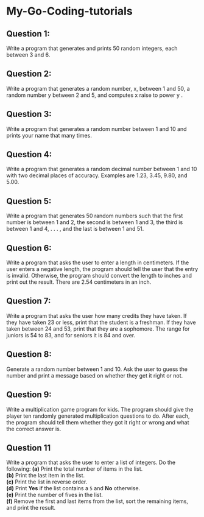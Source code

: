 # My-Go-Coding-tutorials
## Question 1: 
Write a program that generates and prints 50 random integers, each between 3 and 6.
## Question 2: 
Write a program that generates a random number, x, between 1 and 50, a random number y between 2 and 5, and computes x raise to power y .
## Question 3: 
Write a program that generates a random number between 1 and 10 and prints your name that many times.
## Question 4: 
Write a program that generates a random decimal number between 1 and 10 with two decimal places of accuracy. Examples are 1.23, 3.45, 9.80, and 5.00.
## Question 5: 
Write a program that generates 50 random numbers such that the first number is between 1 and 2, the second is between 1 and 3, the third is between 1 and 4, . . . , and the last is between 1 and 51.
## Question 6: 
Write a program that asks the user to enter a length in centimeters. If the user enters a negative length, the program should tell the user that the entry is invalid. Otherwise, the program should convert the length to inches and print out the result. There are 2.54 centimeters in an inch.
## Question 7: 
Write a program that asks the user how many credits they have taken. If they have taken 23 or less, print that the student is a freshman. If they have taken between 24 and 53, print that they are a sophomore. The range for juniors is 54 to 83, and for seniors it is 84 and over.
## Question 8: 
Generate a random number between 1 and 10. Ask the user to guess the number and print a message based on whether they get it right or not.
## Question 9: 
Write a multiplication game program for kids. The program should give the player ten randomly generated multiplication questions to do. After each, the program should tell them whether they got it right or wrong and what the correct answer is.
## Question 11

Write a program that asks the user to enter a list of integers. Do the following:
**(a)** Print the total number of items in the list.  
**(b)** Print the last item in the list.  
**(c)** Print the list in reverse order.  
**(d)** Print **Yes** if the list contains a `5` and **No** otherwise.  
**(e)** Print the number of fives in the list.  
**(f)** Remove the first and last items from the list, sort the remaining items, and print the result.
